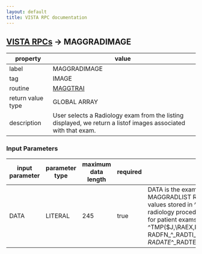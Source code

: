 ```yaml
---
layout: default
title: VISTA RPC documentation
---
```




## [VISTA RPCs](TableOfContent.md) &#8594; MAGGRADIMAGE 

 property | value 
--- | --- 
 label | MAGGRADIMAGE
 tag | IMAGE
 routine | [MAGGTRAI](http://code.osehra.org/dox/Routine_MAGGTRAI_source.html)
 return value type | GLOBAL ARRAY
 description | User selects a Radiology exam from the listing displayed, we return a listof images associated with that exam.

### Input Parameters

| input parameter | parameter type | maximum data length | required | description | 
| --- | --- | --- | --- | --- | 
| DATA | LITERAL | 245 | true | DATA is the exam data that was output from the MAGGRADLIST RPC call.DATA is the Radiology values stored in ^TMP($J,\RAEX\,x)  that the radiology procedure RAPTLU sets during the search  for patient exams.  (see routine RAPTLU )      ^TMP($J,\RAEX\,RACNT)=     RADFN_\^\_RADTI_\^\_RACNI_\^\_RANME_\^\_RASSN_\^\    _RADATE_\^\_RADTE_\^\_RACN_\^\_RAPRC_\^\_RARPT_\^\_RAST | 